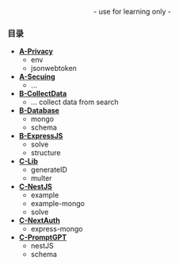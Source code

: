 <p align="center">
    - use for learning only -
</p>

### 目录

- [**A-Privacy**](https://github.com/989x/backend/tree/main/A-Privacy)
    - env
    - jsonwebtoken
- [**A-Secuing**](https://github.com/989x/backend/tree/main/A-Secuing)
    - ...
- [**B-CollectData**](https://github.com/989x/backend/tree/main/B-CollectData)
    - ... collect data from search
- [**B-Database**](https://github.com/989x/backend/tree/main/B-Database)
    - mongo
    - schema
- [**B-ExpressJS**](https://github.com/989x/backend/tree/main/B-ExpressJS)
    - solve
    - structure
- [**C-Lib**](https://github.com/989x/backend/tree/main/C-Lib)
    - generateID
    - multer
- [**C-NestJS**](https://github.com/989x/backend/tree/main/C-NestJS)
    - example
    - example-mongo
    - solve
- [**C-NextAuth**](https://github.com/989x/backend/tree/main/C-NextAuth)
    - express-mongo
- [**C-PromptGPT**](https://github.com/989x/backend/tree/main/C-PromptGPT)
    - nestJS
    - schema